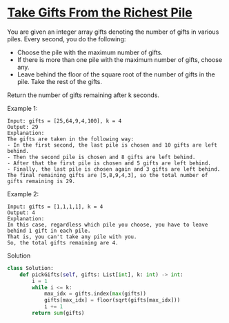 # [Take Gifts From the Richest Pile](https://leetcode.com/problems/take-gifts-from-the-richest-pile/description/)

You are given an integer array gifts denoting the number of gifts in various piles. Every second, you do the following:

- Choose the pile with the maximum number of gifts.
- If there is more than one pile with the maximum number of gifts, choose any.
- Leave behind the floor of the square root of the number of gifts in the pile. Take the rest of the gifts.

Return the number of gifts remaining after k seconds.

Example 1:
```
Input: gifts = [25,64,9,4,100], k = 4
Output: 29
Explanation: 
The gifts are taken in the following way:
- In the first second, the last pile is chosen and 10 gifts are left behind.
- Then the second pile is chosen and 8 gifts are left behind.
- After that the first pile is chosen and 5 gifts are left behind.
- Finally, the last pile is chosen again and 3 gifts are left behind.
The final remaining gifts are [5,8,9,4,3], so the total number of gifts remaining is 29.
```
Example 2:
```
Input: gifts = [1,1,1,1], k = 4
Output: 4
Explanation: 
In this case, regardless which pile you choose, you have to leave behind 1 gift in each pile. 
That is, you can't take any pile with you. 
So, the total gifts remaining are 4.
```
Solution
```python
class Solution:
    def pickGifts(self, gifts: List[int], k: int) -> int:
        i = 1
        while i <= k:
            max_idx = gifts.index(max(gifts))
            gifts[max_idx] = floor(sqrt(gifts[max_idx]))
            i += 1
        return sum(gifts)
```